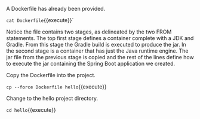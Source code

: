 A Dockerfile has already been provided.

`cat Dockerfile`{{execute}}`

Notice the file contains two stages, as delineated by the two FROM statements. The top first stage defines a container complete with a JDK and Gradle. From this stage the Gradle build is executed to produce the jar. In the second stage is a container that has just the Java runtime engine. The jar file from the previous stage is copied and the rest of the lines define how to execute the jar containing the Spring Boot application we created.

Copy the Dockerfile into the project.

`cp --force Dockerfile hello`{{execute}}

Change to the hello project directory.

`cd hello`{{execute}}
